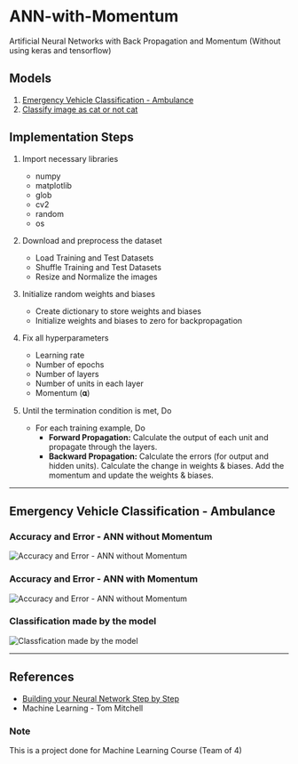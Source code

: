 # ANN-with-Momentum
Artificial Neural Networks with Back Propagation and Momentum (Without using keras and tensorflow)

## Models
1. [Emergency Vehicle Classification - Ambulance](ANN_with_Momentum_Emergency_Vehicle_Classification.ipynb)
1. [Classify image as cat or not cat](ANN_with_Momentum.ipynb)

## Implementation Steps
1. Import necessary libraries
    - numpy
    - matplotlib
    - glob
    - cv2
    - random
    - os

1. Download and preprocess the dataset
    - Load Training and Test Datasets
    - Shuffle Training and Test Datasets
    - Resize and Normalize the images

1.  Initialize random weights and biases
    - Create dictionary to store weights and biases
    - Initialize weights and biases to zero for backpropagation

1. Fix all hyperparameters
    - Learning rate
    - Number of epochs
    - Number of layers
    - Number of units in each layer
    - Momentum (𝛂)

1. Until the termination condition is met, Do
    - For each training example, Do
      - **Forward Propagation:** Calculate the output of each unit and propagate through the layers.
      - **Backward Propagation:**	Calculate the errors (for output and hidden units). Calculate the change in weights & biases. Add the momentum and update the weights & biases.

---

## Emergency Vehicle Classification - Ambulance

### Accuracy and Error - ANN without Momentum
![Accuracy and Error - ANN without Momentum](./images/ANNwithoutMomentum.png)

### Accuracy and Error - ANN with Momentum
![Accuracy and Error - ANN without Momentum](./images/ANNwithMomentum.png)

### Classification made by the model
![Classfication made by the model](./images/classification.png)

---

## References
- [Building your Neural Network Step by Step](https://github.com/amanchadha/coursera-deep-learning-specialization/tree/master/C1%20-%20Neural%20Networks%20and%20Deep%20Learning/Week%204/Building%20your%20Deep%20Neural%20Network%20-%20Step%20by%20Step)
- Machine Learning - Tom Mitchell

### Note
This is a project done for Machine Learning Course (Team of 4)
